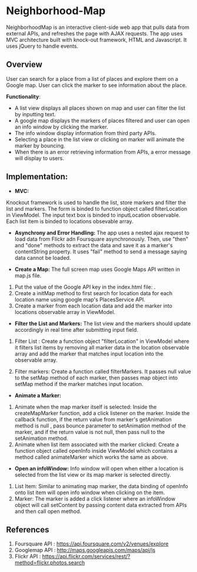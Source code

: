 # Neighborhood-Map
NeighborhoodMap is an interactive client-side web app that pulls data from external APIs, and refreshes the page with AJAX requests. The app uses MVC architecture built with knock-out framework, HTML and Javascript. It uses jQuery to handle events.

## Overview 
User can search for a place from a list of places and explore them on a Google map. User can click the marker to see information about the place. 

**Functionality**:
* A list view displays all places shown on map and user can filter the list by inputting text.
* A google map displays the markers of places filtered and user can open an info window by clicking the marker.
* The info window display information from third party APIs.
* Selecting a place in the list view or clicking on marker will animate the marker by bouncing. 
* When there is an error retrieving information from APIs, a error message will display to users.


## Implementation: 
*  **MVC:** 

Knockout framework is used to handle the list, store markers and filter the list and markers. The form is binded to function object called filterLocation in ViewModel. The input text box is binded to inputLocation observable. Each list item is binded to locations obsevable array. 

* **Asynchrony and Error Handling:** 
The app uses a nested ajax request to load data from Flickr adn Foursquare asynchronously. Then, use "then" and "done" methods to extract the data and save it as a marker's contentString property. It uses "fail" method to send a message saying data cannot be loaded. 

* **Create a Map:**
The full screen map uses Google Maps API written in map.js file. 
1. Put the value of the Google API key in the index.html file: <script src="http://maps.googleapis.com/maps/api/js?libraries=places&key=[YOUR_API_KEY]"></script>. 
2. Create a initMap method to first search for location data for each location name using google map's PlacesService API. 
3. Create a marker from each location data and add the marker into locations observable array in ViewModel.

* **Filter the List and Markers:** The list view and the markers should update accordingly in real time after submitting input field. 
1. Filter List : Create a function object "filterLocation" in ViewModel where it filters list items by removing all marker data in the location observable array and add the marker that matches input location into the observable array. 

3. Filter markers: Create a function called filterMarkers. It passes null value to the setMap method of each marker, then passes map object into setMap method if the marker matches input location. 

* **Animate a Marker:**
1. Animate when the map marker itself is selected: Inside the createMapMarker function, add a click listener on the marker. Inside the callback function, if the return value from marker's getAnimation method is null , pass bounce parameter to setAnimation method of the marker, and if the return value is not null, then pass null to the setAnimation method. 
2. Animate when list item associated with the marker clicked: Create a function object called openInfo inside ViewModel which contains a method called animateMarker which works the same as above.


* **Open an infoWindow:**
Info window will open when either a location is selected from the list view or its map marker is selected directly. 
1. List Item: Similar to animating map marker, the data binding of openInfo onto list item will open info window when clicking on the item. 
2. Marker: The marker is added a click listener where an infoWindow object will call setContent by passing content data extracted from APIs and then call open method. 


## References
1. Foursquare API : https://api.foursquare.com/v2/venues/explore
2. Googlemap API : http://maps.googleapis.com/maps/api/js
3. Flickr API : https://api.flickr.com/services/rest/?method=flickr.photos.search
